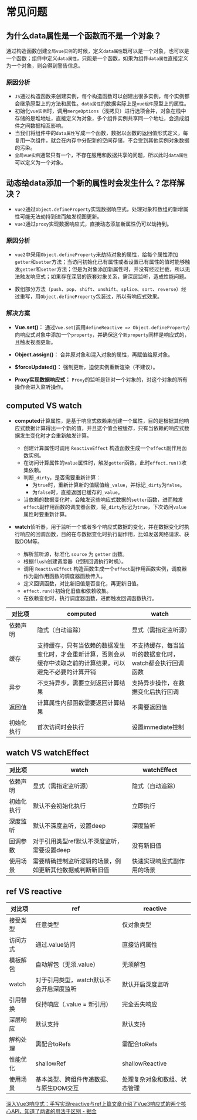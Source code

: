 # 常见问题

## 为什么data属性是一个函数而不是一个对象？

通过构造函数创建`全局vue实例`的时候，定义`data属性`既可以是一个对象，也可以是一个函数；组件中定义`data属性`，只能是一个函数，如果为组件`data属性`直接定义为一个对象，则会得到警告信息。

### 原因分析

- `JS`通过构造函数来创建实例，每个构造函数可以创建出很多实例，每个实例都会继承原型上的方法和属性。`data属性`的数据实际上是`vue组件`原型上的属性。
- 初始化`vue实例`时，调用`mergeOptions`（浅拷贝）进行选项合并，对象在栈中存储的是堆地址，直接定义为对象，多个组件实例共享同一个地址，会造成组件之间数据相互影响。
- 当我们将组件中的`data属性`写成一个函数，数据以函数的返回值形式定义，每复用一次组件，就会在内存中分配新的空间存储，不会受到其他实例对象数据的污染。
- `全局vue实例`通常只有一个，不存在服用和数据共享的问题，所以此时`data属性`可以定义为一个对象。

## 动态给data添加一个新的属性时会发生什么？怎样解决？

- `vue2`通过`Object.defineProperty`实现数据响应式，处理对象和数组的新增属性可能无法劫持到进而触发视图更新。
- `vue3`通过`proxy`实现数据响应式，直接动态添加新属性仍可以劫持到。

### 原因分析

- `vue2`中采用`Object.defineProperty`来劫持对象的属性，给每个属性添加`getter`和`setter`方法；当访问初始化已有属性或者设置已有属性的值时能够触发`getter`和`setter`方法；但是为对象添加新属性时，并没有经过拦截，所以无法触发响应式；如果存在深层的嵌套对象关系，需深层监听，造成性能问题。

- 数组部分方法（`push`、`pop`、`shift`、`unshift`、`splice`、`sort`、`reverse`）经过重写，用`Object.defineProperty`包装过，所以有响应式效果。

### 解决方案

- **Vue.set()：** 通过`Vue.set`(调用`defineReactive => Object.defineProperty`)向响应式对象中添加一个`property`，并确保这个`新property`同样是响应式的，且触发视图更新。

- **Object.assign()：** 合并原对象和混入对象的属性，再赋值给原对象。

- **$forceUpdated()：** 强制更新，迫使实例重新渲染（不建议）。

- **Proxy实现数据响应式：** `Proxy`的监听是针对一个对象的，对这个对象的所有操作会进入监听操作。

## computed VS watch

- **computed**计算属性，是基于响应式依赖来创建一个属性，目的是根据其他响应式数据计算得出一个新的值，并且这个值会被缓存，只有当依赖的响应式数据发生变化时才会重新触发计算。

  - 创建计算属性时调用 `ReactiveEffect` 构造函数生成一个`effect`副作用函数实例。
  - 在访问计算属性的`value`属性时，触发`getter`函数，此时`effect.run()`收集依赖。
  - 判断`_dirty`，是否需要重新计算：
    - 为`true`时，重新计算新的值赋值给`_value`，并标记`_dirty`为`false`。
    - 为`false`时，直接返回已缓存的`_value`。
  - 当依赖的数据变化时，会触发这些响应式数据的`setter`函数，进而触发`effect`副作用函数的调度器函数，将`_dirty`标记为`true`，下次访问`value`属性时要重新计算。

  

- **watch**侦听器，用于监听一个或者多个响应式数据的变化，并在数据变化时执行响应的回调函数，目的在与数据变化时执行副作用，比如发送网络请求、获取DOM等。

  - 解析监听源，标准化 `source` 为 `getter` 函数。
  -  根据`flush`创建调度器（控制回调执行时机）。
  - 调用 `ReactiveEffect` 构造函数生成一个`effect`副作用函数实例，调度器作为副作用函数的调度器函数传入。
  -  定义回调函数，对比新旧值是否变化，再更新旧值。
  - `effect.run()`初始化旧值和依赖收集。
  - 在依赖变化时，执行调度器函数，进而触发回调函数执行。


|   对比项      | computed                                                     | watch                                                   |
| -------- | ------------------------------------------------------------ | ------------------------------------------------------- |
| 依赖声明 | 隐式（自动追踪） | 显式（需指定监听源） |
| 缓存     | 支持缓存，只有当依赖的数据发生变化时，才会重新计算，否则会从缓存中读取之前的计算结果，可以避免不必要的计算开销 | 不支持缓存，每当监听的数据变化时，watch都会执行回调函数 |
| 异步     | 不支持异步，需要立刻返回计算结果                             | 支持异步操作，在数据变化后执行回调                      |
| 返回值   | 计算属性内部函数需要返回计算结果                             | 不需要返回值                                            |
| <div style="width: 60px">初始化执行</div> | 首次访问时会执行                             | 设置immediate控制 |

## watch VS watchEffect

| 对比项     | watch                                                    | watchEffect                |
| ---------- | -------------------------------------------------------- | -------------------------- |
| 依赖声明   | 显式（需指定监听源）                                     | 隐式（自动追踪）           |
| 初始化执行 | 默认不会初始化执行                                       | 立即执行                   |
| 深度监听   | 默认不深度监听，设置deep                                 | 深度监听                   |
| 回调参数   | 对于引用类型ref默认不深度监听，需要设置deep              | 没有新旧值                 |
| 使用场景   | 需要精确控制监听逻辑的场景，例如更新其他数据或判断新旧值 | 快速实现响应式副作用的场景 |

## ref VS reactive

| 对比项   | ref                                     | reactive                     |
| -------- | --------------------------------------- | ---------------------------- |
| 接受类型 | 任意类型                                | 仅对象类型                   |
| 访问方式 | 通过.value访问                          | 直接访问属性                 |
| 模板解包 | 自动解包（无须.value）                  | 无须解包                     |
| watch    | 对于引用类型，watch默认不会开启深度监听 | 默认开启深度监听             |
| 引用替换 | 保持响应（.value = 新引用）             | 完全丢失响应                 |
| 深层响应 | 默认支持                                | 默认支持                     |
| 解构处理 | 需配合toRefs                            | 需配合toRefs                 |
| 性能优化 | shallowRef                              | shallowReactive              |
| 使用场景 | 基本类型、跨组件传递数据、与原生DOM交互 | 处理复杂对象和数组、状态管理 |

[深入Vue3响应式：手写实现reactive与ref上篇文章介绍了Vue3响应式的两个核心API，知道了两者的用法于区别 - 掘金](https://juejin.cn/post/7516369217768898600)
